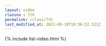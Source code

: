 ```yaml
---
layout: video
classno : 7th
permalink: /class/7th
last_modified_at: 2021-09-19T18:56:52.521Z
---
```


{% include list-video.html %}
